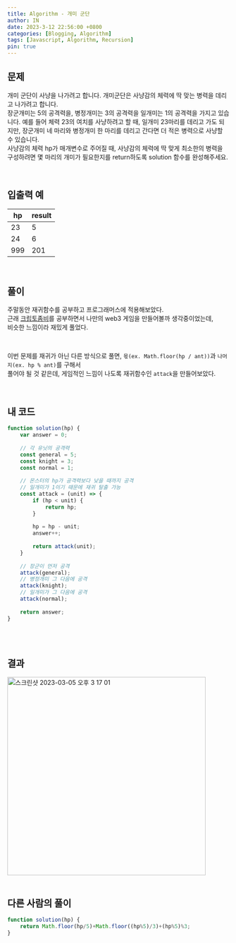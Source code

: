 ```yaml
---
title: Algorithm - 개미 군단
author: IN
date: 2023-3-12 22:56:00 +0800
categories: [Blogging, Algorithm]
tags: [Javascript, Algorithm, Recursion]
pin: true
---
```


## 문제

개미 군단이 사냥을 나가려고 합니다. 개미군단은 사냥감의 체력에 딱 맞는 병력을 데리고 나가려고 합니다. 
<br />
장군개미는 5의 공격력을, 병정개미는 3의 공격력을 일개미는 1의 공격력을 가지고 있습니다. 예를 들어 체력 23의 여치를 사냥하려고 할 때, 일개미 23마리를 데리고 가도 되지만, 장군개미 네 마리와 병정개미 한 마리를 데리고 간다면 더 적은 병력으로 사냥할 수 있습니다. 
<br />
사냥감의 체력 hp가 매개변수로 주어질 때, 사냥감의 체력에 딱 맞게 최소한의 병력을 구성하려면 몇 마리의 개미가 필요한지를 return하도록 solution 함수를 완성해주세요.

<br />

## 입출력 예

| hp     | result | 
| ------ | ------ | 
| 23     | 5      | 
| 24     | 6      | 
| 999    | 201    | 

<br />

## 풀이
주말동안 재귀함수를 공부하고 프로그래머스에 적용해보았다.
<br />
근래 [크립토좀비](https://github.com/in63119/cryptoZombie)를 공부하면서 나만의 web3 게임을 만들어볼까 생각중이었는데,
<br />
비슷한 느낌이라 재밌게 풀었다.

<br />

이번 문제를 재귀가 아닌 다른 방식으로 풀면, `몫(ex. Math.floor(hp / ant))`과 `나머지(ex. hp % ant)`를 구해서 
<br />
풀어야 될 것 같은데, 게임적인 느낌이 나도록 재귀함수인 `attack`을 만들어보았다.

<br />

## 내 코드

```js
function solution(hp) {
    var answer = 0;
    
    // 각 유닛의 공격력
    const general = 5;
    const knight = 3;
    const normal = 1;
    
    // 몬스터의 hp가 공격력보다 낮을 때까지 공격
    // 일개미가 1이기 때문에 재귀 탈출 가능
    const attack = (unit) => {
        if (hp < unit) {
            return hp;
        }
        
        hp = hp - unit;
        answer++;
        
        return attack(unit);
    }
    
    // 장군이 먼저 공격
    attack(general);
    // 병정개미 그 다음에 공격
    attack(knight);
    // 일개미가 그 다음에 공격
    attack(normal);
    
    return answer;
}
```

<br />
<br />

## 결과

<img width="450" alt="스크린샷 2023-03-05 오후 3 17 01" src="https://user-images.githubusercontent.com/65399118/224550295-4bad4cf2-bdd4-4274-b059-0dce81ef49be.png">

<br />
<br />

## 다른 사람의 풀이 

```js
function solution(hp) {
    return Math.floor(hp/5)+Math.floor((hp%5)/3)+(hp%5)%3;
}
```
